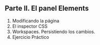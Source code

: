 ## Parte II. El panel Elements

1. Modificando la página
2. El inspector CSS
3. Workspaces. Persistiendo los cambios.
4. Ejercicio Práctico
